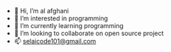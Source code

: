- 👋 Hi, I’m al afghani
- 👀 I’m interested in programming
- 🌱 I’m currently learning programming
- 💞️ I’m looking to collaborate on open source project
- 📫 selaicode101@gmail.com

<!---
alafgani1000/alafgani1000 is a ✨ special ✨ repository because its `README.md` (this file) appears on your GitHub profile.
You can click the Preview link to take a look at your changes.
--->
